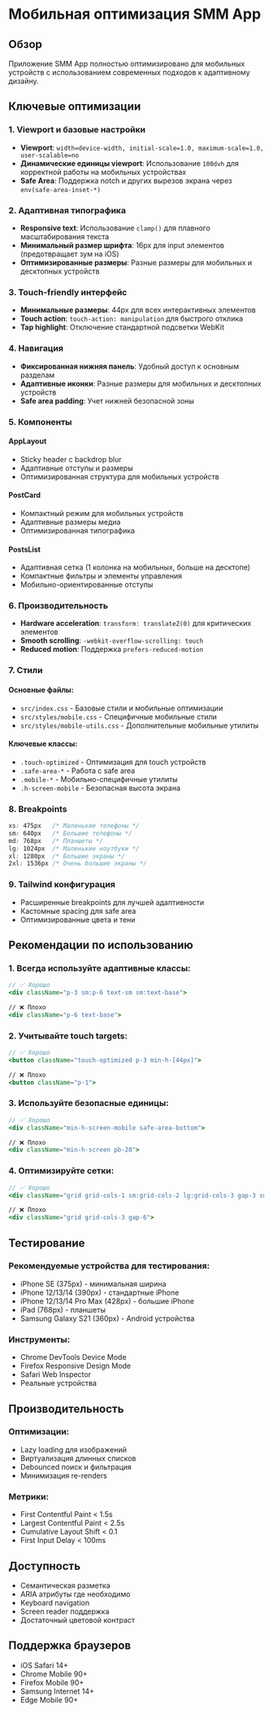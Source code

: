 # Мобильная оптимизация SMM App

## Обзор

Приложение SMM App полностью оптимизировано для мобильных устройств с использованием современных подходов к адаптивному дизайну.

## Ключевые оптимизации

### 1. Viewport и базовые настройки

- **Viewport**: `width=device-width, initial-scale=1.0, maximum-scale=1.0, user-scalable=no`
- **Динамические единицы viewport**: Использование `100dvh` для корректной работы на мобильных устройствах
- **Safe Area**: Поддержка notch и других вырезов экрана через `env(safe-area-inset-*)`

### 2. Адаптивная типографика

- **Responsive text**: Использование `clamp()` для плавного масштабирования текста
- **Минимальный размер шрифта**: 16px для input элементов (предотвращает зум на iOS)
- **Оптимизированные размеры**: Разные размеры для мобильных и десктопных устройств

### 3. Touch-friendly интерфейс

- **Минимальные размеры**: 44px для всех интерактивных элементов
- **Touch action**: `touch-action: manipulation` для быстрого отклика
- **Tap highlight**: Отключение стандартной подсветки WebKit

### 4. Навигация

- **Фиксированная нижняя панель**: Удобный доступ к основным разделам
- **Адаптивные иконки**: Разные размеры для мобильных и десктопных устройств
- **Safe area padding**: Учет нижней безопасной зоны

### 5. Компоненты

#### AppLayout
- Sticky header с backdrop blur
- Адаптивные отступы и размеры
- Оптимизированная структура для мобильных устройств

#### PostCard
- Компактный режим для мобильных устройств
- Адаптивные размеры медиа
- Оптимизированная типографика

#### PostsList
- Адаптивная сетка (1 колонка на мобильных, больше на десктопе)
- Компактные фильтры и элементы управления
- Мобильно-ориентированные отступы

### 6. Производительность

- **Hardware acceleration**: `transform: translateZ(0)` для критических элементов
- **Smooth scrolling**: `-webkit-overflow-scrolling: touch`
- **Reduced motion**: Поддержка `prefers-reduced-motion`

### 7. Стили

#### Основные файлы:
- `src/index.css` - Базовые стили и мобильные оптимизации
- `src/styles/mobile.css` - Специфичные мобильные стили
- `src/styles/mobile-utils.css` - Дополнительные мобильные утилиты

#### Ключевые классы:
- `.touch-optimized` - Оптимизация для touch устройств
- `.safe-area-*` - Работа с safe area
- `.mobile-*` - Мобильно-специфичные утилиты
- `.h-screen-mobile` - Безопасная высота экрана

### 8. Breakpoints

```css
xs: 475px   /* Маленькие телефоны */
sm: 640px   /* Большие телефоны */
md: 768px   /* Планшеты */
lg: 1024px  /* Маленькие ноутбуки */
xl: 1280px  /* Большие экраны */
2xl: 1536px /* Очень большие экраны */
```

### 9. Tailwind конфигурация

- Расширенные breakpoints для лучшей адаптивности
- Кастомные spacing для safe area
- Оптимизированные цвета и тени

## Рекомендации по использованию

### 1. Всегда используйте адаптивные классы:
```jsx
// ✅ Хорошо
<div className="p-3 sm:p-6 text-sm sm:text-base">

// ❌ Плохо
<div className="p-6 text-base">
```

### 2. Учитывайте touch targets:
```jsx
// ✅ Хорошо
<button className="touch-optimized p-3 min-h-[44px]">

// ❌ Плохо
<button className="p-1">
```

### 3. Используйте безопасные единицы:
```jsx
// ✅ Хорошо
<div className="min-h-screen-mobile safe-area-bottom">

// ❌ Плохо
<div className="min-h-screen pb-20">
```

### 4. Оптимизируйте сетки:
```jsx
// ✅ Хорошо
<div className="grid grid-cols-1 sm:grid-cols-2 lg:grid-cols-3 gap-3 sm:gap-6">

// ❌ Плохо
<div className="grid grid-cols-3 gap-6">
```

## Тестирование

### Рекомендуемые устройства для тестирования:
- iPhone SE (375px) - минимальная ширина
- iPhone 12/13/14 (390px) - стандартные iPhone
- iPhone 12/13/14 Pro Max (428px) - большие iPhone
- iPad (768px) - планшеты
- Samsung Galaxy S21 (360px) - Android устройства

### Инструменты:
- Chrome DevTools Device Mode
- Firefox Responsive Design Mode
- Safari Web Inspector
- Реальные устройства

## Производительность

### Оптимизации:
- Lazy loading для изображений
- Виртуализация длинных списков
- Debounced поиск и фильтрация
- Минимизация re-renders

### Метрики:
- First Contentful Paint < 1.5s
- Largest Contentful Paint < 2.5s
- Cumulative Layout Shift < 0.1
- First Input Delay < 100ms

## Доступность

- Семантическая разметка
- ARIA атрибуты где необходимо
- Keyboard navigation
- Screen reader поддержка
- Достаточный цветовой контраст

## Поддержка браузеров

- iOS Safari 14+
- Chrome Mobile 90+
- Firefox Mobile 90+
- Samsung Internet 14+
- Edge Mobile 90+ 